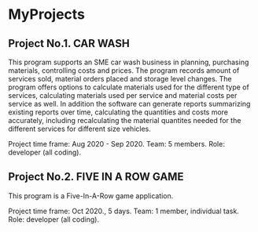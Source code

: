 # MyProjects

## Project No.1. CAR WASH

This program supports an SME car wash business in planning, purchasing materials, controlling costs and prices. The program records amount of services sold, material orders placed and storage level changes. The program offers options to calculate materials used for the different type of services, calculating materials used per service and material costs per service as well. In addition the software can generate reports summarizing existing reports over time, calculating the quantities and costs more accurately, including recalculating the material quantites needed for the different services for different size vehicles. 

Project time frame: Aug 2020 - Sep 2020. 
Team: 5 members.
Role: developer (all coding).

## Project No.2. FIVE IN A ROW GAME

This program is a Five-In-A-Row game application.

Project time frame: Oct 2020., 5 days.
Team: 1 member, individual task.
Role: developer (all coding).
